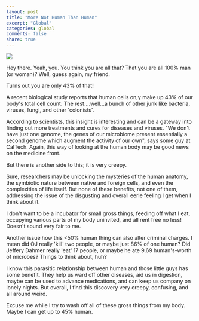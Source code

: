 ```yaml
---
layout: post
title: "More Not Human Than Human"
excerpt: "Global"
categories: global
comments: false
share: true
---
```




![](http://www.targotennisberg.com/tarkvara/wp-content/uploads/2015/10/terminator.jpg)


Hey there. Yeah, you. You think you are all that? That you are all 100% man (or woman)? Well, guess again, my friend.


Turns out you are only 43% of that!



A recent biological study reports that human cells on;y make up 43% of our body's total cell count. The rest....well...a bunch of other junk like bacteria, viruses, fungi, and other 'colonists'.



According to scientists, this insight is interesting and can be a gateway into finding out more treatments and cures for diseases and viruses. "We don't have just one genome, the genes of our microbiome present essentially a second genome which augment the activity of our own", says some guy at CalTech. Again, this way of looking at the human body may be good news on the medicine front. 


But there is another side to this; it is very creepy.


Sure, researchers may be unlocking the mysteries of the human anatomy, the symbiotic nature between native and foreign cells, and even the complexities of life itself. But none of these benefits, not one of them, addressing the issue of the disgusting and overall eerie feeling I get when I think about it.



I don't want to be a incubator for small gross things, feeding off what I eat, occupying various parts of my body uninvited, and all rent free no less! Doesn't sound very fair to me. 


Another issue how this <50% human thing can also alter criminal charges. I mean did OJ really 'kill' two people, or maybe just 86% of one human? Did Jeffery Dahmer really 'eat' 17 people, or maybe he ate 9.69 human's-worth of microbes? Things to think about, huh? 



I know this parasitic relationship between human and those little guys has some benefit. They help us ward off other diseases, aid us in digestion, maybe can be used to advance medications, and can keep us company on lonely nights. But overall, I find this discovery very creepy, confusing, and all around weird.

Excuse me while I try to wash off all of these gross things from my body. Maybe I can get up to 45% human.